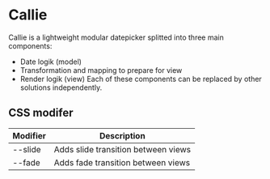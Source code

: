 # Callie

Callie is a lightweight modular datepicker splitted into three main components:
* Date logik (model)
* Transformation and mapping to prepare for view
* Render logik (view) Each of these components can be replaced by other solutions independently.

## CSS modifer
| Modifier | Description                         |
| -------- | ----------------------------------- |
| --slide  | Adds slide transition between views |
| --fade   | Adds fade transition between views  |
